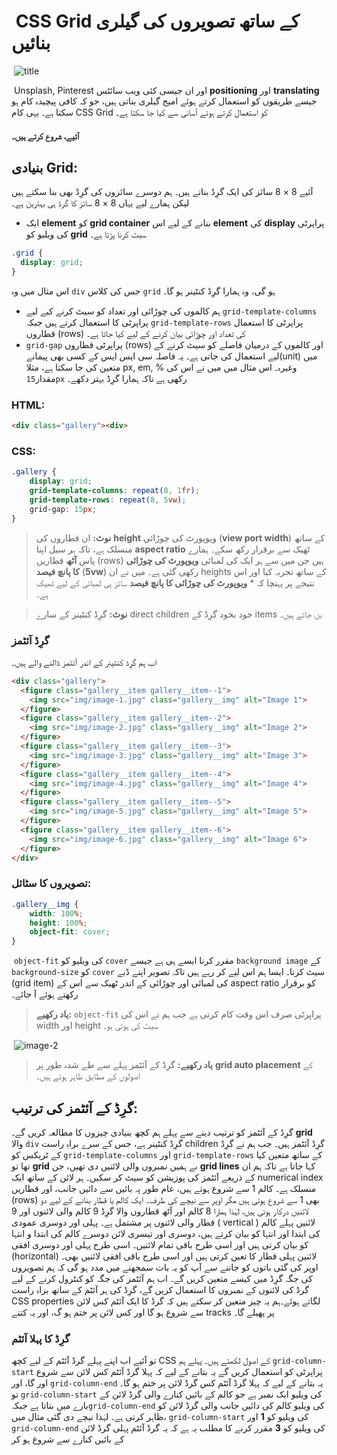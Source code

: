 # &rlm; CSS Grid کے ساتھ تصویروں کی گیلری بنائیں
&rlm;
![title](https://cdn-media-1.freecodecamp.org/images/1*2H0HPHmFNs2t78Zog8kd9w.png)

&rlm;
Unsplash, Pinterest اور ان جیسی کئی ویب سائٹس **positioning** اور **translating** جیسے طریقوں کو استعمال کرتے ہوئے امیج گیلری بناتی ہیں، جو کہ کافی پیچیدہ کام ہو سکتا ہے۔ یہی کام CSS Grid کو استعمال کرتے ہوئے آسانی سے کیا جا سکتا ہے۔
#### آئیے، شروع کرتے ہیں۔
## بنیادی Grid:
آئیے 8 &times; 8 سائز کی ایک گرِڈ بناتے ہیں۔ ہم دوسرے سائزوں کی گرِڈ بھی بنا سکتے ہیں لیکن ہمارے لیے یہاں  8 &times; 8 سائز کا 
گرڈ ہی بہترین ہے۔
* ایک **element** کو **grid container** بنانے کے لیے اس **element** کی **display** پراپرٹی کی ویلیو کو **grid** سیٹ کرنا پڑتا ہے۔
```css
.grid {
  display: grid;
}
```
اس مثال میں وہ `div` جس کی کلاس `grid` ہو گی، وہ ہمارا گرِڈ کنٹینر ہو گا۔
*  ہم کالموں کی چوڑائی اور تعداد کو سیٹ کرنے کیے لیے `grid-template-columns` پراپرٹی کا استعمال  کرتے ہیں جبکہ `grid-template-rows` پراپرٹی کا استعمال قطاروں (rows) کی تعداد اور چوڑائی بیان کرنے کے لیے کیا جاتا ہے۔
* `grid-gap` پراپرٹی قطاروں (rows) اور کالموں کے درمیان فاصلے کو سیٹ کرنے کے لیے استعمال کی جاتی ہے۔ یہ فاصلہ سی ایس ایس کے کسی بھی پیمانے(unit) میں متعین کی جا سکتا ہے، مثلا px, em, % وغیرہ۔ 
اس مثال میں میں نے اس کی مقدار`15px` رکھی ہے تاکہ ہمارا گرِڈ بہتر دکھے۔ 
### HTML:
```html
<div class="gallery"><div>
```

### CSS:
```css
.gallery {
    display: grid;
    grid-template-columns: repeat(8, 1fr);
    grid-template-rows: repeat(8, 5vw);
    grid-gap: 15px;
}
```
> **نوٹ:** ان قطاروں کی **height** ویوپورٹ کی چوڑائی (**view port width**) کے ساتھ منسلک ہے، تاکہ ہر سیل اپنا **aspect ratio** ٹھیک سے برقرار رکھ سکے۔ ہمارے پاس **آٹھ** قطاریں (rows) ہیں جن میں سے ہر ایک کی لمبائی **ویوپورٹ کی چوڑائی کا پانچ فیصد** (**5vw**) رکھی گئی ہے۔ میں نے ان heights کے ساتھ تجربہ کیا اور اس نتیجے پر پہنچا کہ * **ویوپورٹ کی چوڑائی کا پانچ فیصد** سائز ہی لمبائی کے لیے ٹھیک ہے۔ 


> **نوٹ:** گرِڈ کنٹینر کے سارے direct children خود بخود گرِڈ کے items بن جاتے ہیں۔

### گرِڈ آئٹمز
اب ہم گرِڈ کنٹینر کے اندر آئٹمز ڈالنے والے ہیں۔
```html
<div class="gallery">
  <figure class="gallery__item gallery__item--1">
    <img src="img/image-1.jpg" class="gallery__img" alt="Image 1">
  </figure>
  <figure class="gallery__item gallery__item--2">
    <img src="img/image-2.jpg" class="gallery__img" alt="Image 2">
  </figure>
  <figure class="gallery__item gallery__item--3">
    <img src="img/image-3.jpg" class="gallery__img" alt="Image 3">
  </figure>
  <figure class="gallery__item gallery__item--4">
    <img src="img/image-4.jpg" class="gallery__img" alt="Image 4">
  </figure>
  <figure class="gallery__item gallery__item--5">
    <img src="img/image-5.jpg" class="gallery__img" alt="Image 5">
  </figure>
  <figure class="gallery__item gallery__item--6">
    <img src="img/image-6.jpg" class="gallery__img" alt="Image 6">
  </figure>
</div>
```

### تصویروں کا سٹائل:
```css
.gallery__img {
    width: 100%;
    height: 100%;
    object-fit: cover;
}
```
&rlm;
`object-fit` کی ویلیو کو `cover` مقرر کرنا ایسے ہی ہے جیسے `background image` کے `background-size` کو `cover` سیٹ کرنا۔ ایسا ہم اس لیے کر رہے ہیں تاکہ تصویر اپنے ڈبے (grid item) کی لمبائی اور چوڑائی کے اندر ٹھیک سے اس کے aspect ratio کو برقرار رکھتے ہوئے آ جائے۔ 
> **یاد رکھیے:** `object-fit` پراپرٹی صرف اس وقت کام کرتی ہے جب ہم نے اس کی width اور height سیٹ کی ہوئی ہو۔

&rlm;
![image-2](https://cdn-media-1.freecodecamp.org/images/1*FBsVH1n06ufBr_WcB_xDDQ.png)

> **یاد رکھیے:** گرِڈ کے آئٹمز پہلے سے طے شدہ طور پر **grid auto placement** کے اصولوں کے مطابق ظاہر ہوتے ہیں۔

## گرِڈ کے آئٹمز کی ترتیب:
گرِڈ کے آئٹمز کو ترتیب دینے سے پہلے ہم کچھ بنیادی چیزوں کا مطالعہ کریں گے۔
**grid** والا `div` گرِڈ کنٹینر ہے، جس کے سرے براہِ راست children گرِڈ آئٹمز ہیں۔ جب ہم نے گرِڈ کے ٹریکس کو `grid-template-columns` اور `grid-template-rows` کے ساتھ متعین کیا تھا تو **grid** ںے ہمیں نمبروں والی لائنیں دی تھیں، جن **grid lines** کہا جاتا ہے تاکہ ہم ان کے ذریعے آئٹمز کی پوزیشن کو سیٹ کر سکیں۔ ہر لائن کے ساتھ ایک numerical index منسلک ہے۔ 
کالم 1 سے شروع ہوتے ہیں، عام طور پہ بائیں سے دائیں جانب، اور قطاریں (rows) بھی 1 سے شروع ہوتی ہیں مگر اوپر سے نیچے کی طرف۔ ایک کالم یا قطار بنانے کے لیے دو لائنیں درکار ہوتی ہیں، لہٰذا ہمارا 8 کالم اور آٹھ قطاروں والا گرِڈ 9 کالم والی لائنوں اور 9 قطار والی لائنوں پر مشتمل ہے۔ 
پہلی اور دوسری عمودی ( vertical ) لائنیں پہلے کالم کی ابتدا اور انتہا کو بیان کرتے ہیں، دوسری اور تیسری لائن دوسرے کالم کی ابتدا و انتہا کو بیان کرتی ہیں اور اسی طرح باقی تمام لائنیں۔ اسی طرح پہلی اور دوسری افقی (horizontal) لائنین پہلی قطار کا تعین کرتی ہیں اور اسی طرح باقی افقی لائنیں بھی۔ اوپر کی گئی باتوں کو جاننے سے آپ کو یہ بات سمجھنے میں مدد ہو گی کہ ہم تصویروں کی جگہ گرِڈ میں کیسے متعین کریں گے۔ 
اب ہم آئٹمز کی جگہ کو کنٹرول کرنے کے لیے گرڈ کی لائنوں کے نمبروں کا استعمال کریں گے، گرِڈ کی ہر آئٹم کے ساتھ براہِ راست CSS properties لگاتے ہوئے۔ہم یہ چیز متعین کر سکتے ہیں کہ گرڈ کا ایک آئٹم کس لائن سے شروع ہو گا اور کس لائن پر ختم ہو گ، اور یہ کتنے tracks پر پھیلے گا۔
### گرِڈ کا پہلا آئٹم
تو آئیے اب اپنے پہلے گرڈ آئٹم کے لیے کچھ CSS کے اصول لکھتے ہیں۔ پہلے ہم `grid-column-start` پراپرٹی کو استعمال کریں گے یہ بتانے کے لیے کہ پہلا گرڈ آئٹم کس لائن سے شروع اور گا، اور `grid-column-end` یہ بتانے کے لیے کہ پہلا گرڈ آئٹم کس گرڈ لائن پر ختم ہو گا۔ 
تو `grid-column-start` کی ویلیو ایک نمبر ہے جو کالم کے بائیں کنارے والی گرڈ لائن کے بارے میں بتاتا ہے جبکہ`grid-column-end` کی ویلیو کالم کی دائیں جانب والی گرڈ لائن کو ظاہر کرتی ہے۔ 
لہٰذا نیچے دی گئی مثال میں، `grid-column-start` کی ویلیو کو **1** اور `grid-column-end` کی ویلیو کو **3** مقرر کرنے کا مطلب یہ ہے کہ یہ گرڈ آئٹم پہلی گرڈ لائن کے بائیں کنارے سے شروع ہو کر 

